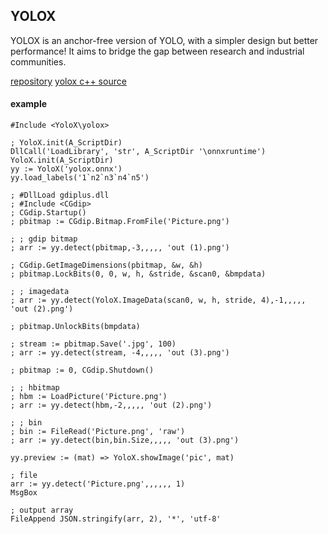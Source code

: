 ## YOLOX
YOLOX is an anchor-free version of YOLO, with a simpler design but better performance! It aims to bridge the gap between research and industrial communities.

[repository](https://github.com/Megvii-BaseDetection/YOLOX)
[yolox c++ source](https://github.com/DefTruth/lite.ai.toolkit/blob/main/lite/ort/cv/yolox.cpp)

#### example
```
#Include <YoloX\yolox>

; YoloX.init(A_ScriptDir)
DllCall('LoadLibrary', 'str', A_ScriptDir '\onnxruntime')
YoloX.init(A_ScriptDir)
yy := YoloX('yolox.onnx')
yy.load_labels('1`n2`n3`n4`n5')

; #DllLoad gdiplus.dll
; #Include <CGdip>
; CGdip.Startup()
; pbitmap := CGdip.Bitmap.FromFile('Picture.png')

; ; gdip bitmap
; arr := yy.detect(pbitmap,-3,,,,, 'out (1).png')

; CGdip.GetImageDimensions(pbitmap, &w, &h)
; pbitmap.LockBits(0, 0, w, h, &stride, &scan0, &bmpdata)

; ; imagedata
; arr := yy.detect(YoloX.ImageData(scan0, w, h, stride, 4),-1,,,,, 'out (2).png')

; pbitmap.UnlockBits(bmpdata)

; stream := pbitmap.Save('.jpg', 100)
; arr := yy.detect(stream, -4,,,,, 'out (3).png')

; pbitmap := 0, CGdip.Shutdown()

; ; hbitmap
; hbm := LoadPicture('Picture.png')
; arr := yy.detect(hbm,-2,,,,, 'out (2).png')

; ; bin
; bin := FileRead('Picture.png', 'raw')
; arr := yy.detect(bin,bin.Size,,,,, 'out (3).png')

yy.preview := (mat) => YoloX.showImage('pic', mat)

; file
arr := yy.detect('Picture.png',,,,,, 1)
MsgBox

; output array
FileAppend JSON.stringify(arr, 2), '*', 'utf-8'

```